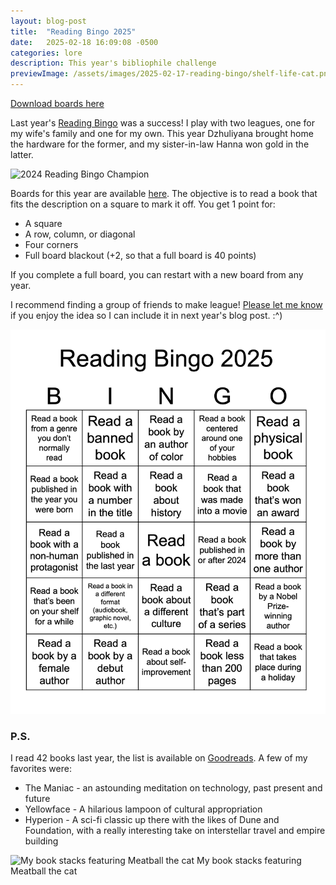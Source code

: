 ```yaml
---
layout: blog-post
title:  "Reading Bingo 2025"
date:   2025-02-18 16:09:08 -0500
categories: lore
description: This year's bibliophile challenge
previewImage: /assets/images/2025-02-17-reading-bingo/shelf-life-cat.png
---
```


[Download boards here](/assets/docs/reading-bingo-2025.pdf "Download boards here")

Last year's [Reading Bingo](/lore/2024/02/05/reading-bingo.html) was a success! I play with two leagues, one for my wife's family and one for my own. This year Dzhuliyana brought home the hardware for the former, and my sister-in-law Hanna won gold in the latter.

<div class="album-art">
    <img 
        src="/assets/images/2025-02-17-reading-bingo/2024-champion.png"
        alt="2024 Reading Bingo Champion" />
</div>

Boards for this year are available [here](/assets/docs/reading-bingo-2025.pdf "Download boards here"). The objective is to read a book that fits the description on a square to mark it off. You get 1 point for:

* A square
* A row, column, or diagonal
* Four corners
* Full board blackout (+2, so that a full board is 40 points)

If you complete a full board, you can restart with a new board from any year.

I recommend finding a group of friends to make league! [Please let me know](/contact/) if you enjoy the idea so I can include it in next year's blog post. :^)

<div class="album-art">
    <img
        src="/assets/images/2025-02-17-reading-bingo/reading-bingo-preview.png"
        alt="Reading Bingo 2025 Board" />
</div>

### P.S.

I read 42 books last year, the list is available on [Goodreads](https://www.goodreads.com/review/list/103225612-timothy-holmes?shelf=2024). A few of my favorites were:

* The Maniac - an astounding meditation on technology, past present and future
* Yellowface - A hilarious lampoon of cultural appropriation
* Hyperion - A sci-fi classic up there with the likes of Dune and Foundation, with a really interesting take on interstellar travel and empire building

<div class="album-art">
    <img 
        src="/assets/images/2025-02-17-reading-bingo/book-wrapup.png"
        alt="My book stacks featuring Meatball the cat" />
    My book stacks featuring Meatball the cat
</div>
